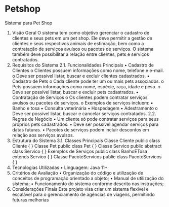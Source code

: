 # Petshop 

Sistema para Pet Shop
1. Visão Geral
O sistema tem como objetivo gerenciar o cadastro de clientes e seus pets em um
pet shop. Ele deve permitir a gestão de clientes e seus respectivos animais de
estimação, bem como a contratação de serviços avulsos ou pacotes de serviços.
O sistema também deve possibilitar a relação entre clientes, pets e serviços
contratados.
2. Requisitos do Sistema
2.1. Funcionalidades Principais
• Cadastro de Clientes
o Clientes possuem informações como nome, telefone e e-mail.
o Deve ser possível listar, buscar e excluir clientes cadastrados.
• Cadastro de Pets
o Cada cliente pode ter um ou mais pets associados.
o Pets possuem informações como nome, espécie, raça, idade e
peso.
o Deve ser possível listar, buscar e excluir pets cadastrados.
• Contratação de Serviços
o Os clientes podem contratar serviços avulsos ou pacotes de
serviços.
o Exemplos de serviços incluem:
▪ Banho e tosa
▪ Consulta veterinária
▪ Hospedagem
▪ Adestramento
o Deve ser possível listar, buscar e cancelar serviços contratados.
2.2. Regras de Negócio
• Um cliente só pode contratar serviços para seus próprios pets cadastrados.
• Deve ser possível agendar serviços para datas futuras.
• Pacotes de serviços podem incluir descontos em relação aos serviços
avulsos.
3. Estrutura do Sistema
3.1. Classes Principais
Classe Cliente
public class Cliente {
}
Classe Pet
public class Pet {
}
Classe Servico
public abstract class Servico {
}
Exemplos de Serviços
public class BanhoETosa extends Servico {
}
Classe PacoteServicos
public class PacoteServicos {
}
4. Tecnologias Utilizadas
• Linguagem: Java 11+
5. Critérios de Avaliação
• Organização do código e utilização de conceitos de programação orientado
a objeto;
• Manual de utilização do sistema;
• Funcionamento do sistema conforme descrito nas instruções;
5. Considerações Finais
Este projeto visa criar um sistema flexível e escalável para o gerenciamento de
agências de viagens, permitindo futuras melhorias
